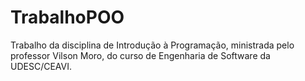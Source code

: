 # TrabalhoPOO
Trabalho da disciplina de Introdução à Programação, ministrada pelo professor Vilson Moro, do curso de Engenharia de Software da UDESC/CEAVI.
